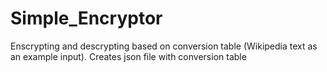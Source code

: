 # Simple_Encryptor


Enscrypting and descrypting based on conversion table
(Wikipedia text as an example input).
Creates json file with conversion table
